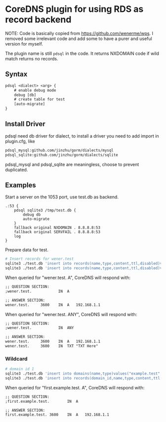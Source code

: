 # CoreDNS plugin for using RDS as record backend

NOTE: Code is basically copied from https://github.com/wenerme/wps. I removed some irrelevant code and add some to have a purer and useful version for myself.

The plugin name is still `pdsql` in the code. It returns NXDOMAIN code if wild match returns no records.

## Syntax

``` txt
pdsql <dialect> <arg> {
    # enable debug mode
    debug [db]
    # create table for test
    [auto-migrate]
}
```

## Install Driver
pdsql need db driver for dialect, to install a driver you need to add import in plugin.cfg, like

``` txt
pdsql_mysql:github.com/jinzhu/gorm/dialects/mysql
pdsql_sqlite:github.com/jinzhu/gorm/dialects/sqlite
```

pdsql_mysql and pdsql_sqlite are meaningless, choose to prevent duplicated.

## Examples

Start a server on the 1053 port, use test.db as backend.

``` corefile
.:53 {
    pdsql sqlite3 /tmp/test.db {
        debug db
        auto-migrate
    }
    fallback original NXDOMAIN . 8.8.8.8:53
    fallback original SERVFAIL . 8.8.8.8:53
    log
}
```

Prepare data for test.

``` bash
# Insert records for wener.test
sqlite3 ./test.db 'insert into records(name,type,content,ttl,disabled)values("wener.test","A","192.168.1.1",3600,0)'
sqlite3 ./test.db 'insert into records(name,type,content,ttl,disabled)values("wener.test","TXT","TXT Here",3600,0)'
```

When queried for "wener.test. A", CoreDNS will respond with:

``` txt
;; QUESTION SECTION:
;wener.test.			IN	A

;; ANSWER SECTION:
wener.test.		3600	IN	A	192.168.1.1
```

When queried for "wener.test. ANY", CoreDNS will respond with:

``` txt
;; QUESTION SECTION:
;wener.test.			IN	ANY

;; ANSWER SECTION:
wener.test.		3600	IN	A	192.168.1.1
wener.test.		3600	IN	TXT	"TXT Here"
```

### Wildcard

``` bash
# domain id 1
sqlite3 ./test.db 'insert into domains(name,type)values("example.test","NATIVE")'
sqlite3 ./test.db 'insert into records(domain_id,name,type,content,ttl,disabled)values(1,"*.example.test","A","192.168.1.1",3600,0)'
```

When queried for "first.example.test. A", CoreDNS will respond with:

``` txt
;; QUESTION SECTION:
;first.example.test.		IN	A

;; ANSWER SECTION:
first.example.test.	3600	IN	A	192.168.1.1
```
